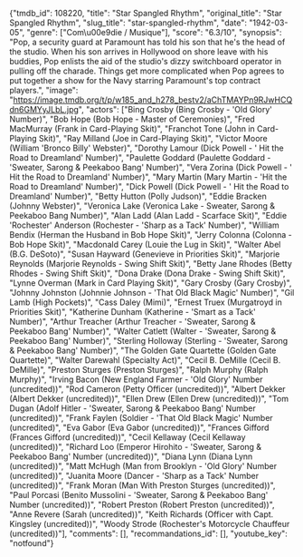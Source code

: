 {"tmdb_id": 108220, "title": "Star Spangled Rhythm", "original_title": "Star Spangled Rhythm", "slug_title": "star-spangled-rhythm", "date": "1942-03-05", "genre": ["Com\u00e9die / Musique"], "score": "6.3/10", "synopsis": "Pop, a security guard at Paramount has told his son that he's the head of the studio. When his son arrives in Hollywood on shore leave with his buddies, Pop enlists the aid of the studio's dizzy switchboard operator in pulling off the charade. Things get more complicated when Pop agrees to put together a show for the Navy starring Paramount's top contract players.", "image": "https://image.tmdb.org/t/p/w185_and_h278_bestv2/aChTMAYPn9RJwHCQdn6GMYyJLbL.jpg", "actors": ["Bing Crosby (Bing Crosby - 'Old Glory' Number)", "Bob Hope (Bob Hope - Master of Ceremonies)", "Fred MacMurray (Frank in Card-Playing Skit)", "Franchot Tone (John in Card-Playing Skit)", "Ray Milland (Joe in Card-Playing Skit)", "Victor Moore (William 'Bronco Billy' Webster)", "Dorothy Lamour (Dick Powell - ' Hit the Road to Dreamland' Number)", "Paulette Goddard (Paulette Goddard - 'Sweater, Sarong & Peekaboo Bang' Number)", "Vera Zorina (Dick Powell - ' Hit the Road to Dreamland' Number)", "Mary Martin (Mary Martin - 'Hit the Road to Dreamland' Number)", "Dick Powell (Dick Powell - ' Hit the Road to Dreamland' Number)", "Betty Hutton (Polly Judson)", "Eddie Bracken (Johnny Webster)", "Veronica Lake (Veronica Lake - Sweater, Sarong & Peekaboo Bang Number)", "Alan Ladd (Alan Ladd - Scarface Skit)", "Eddie 'Rochester' Anderson (Rochester - 'Sharp as a Tack' Number)", "William Bendix (Herman the Husband in Bob Hope Skit)", "Jerry Colonna (Colonna - Bob Hope Skit)", "Macdonald Carey (Louie the Lug in Skit)", "Walter Abel (B.G. DeSoto)", "Susan Hayward (Genevieve in Priorities Skit)", "Marjorie Reynolds (Marjorie Reynolds - Swing Shift Skit)", "Betty Jane Rhodes (Betty Rhodes - Swing Shift Skit)", "Dona Drake (Dona Drake - Swing Shift Skit)", "Lynne Overman (Mark in Card Playing Skit)", "Gary Crosby (Gary Crosby)", "Johnny Johnston (Johnnie Johnson - 'That Old Black Magic' Number)", "Gil Lamb (High Pockets)", "Cass Daley (Mimi)", "Ernest Truex (Murgatroyd in Priorities Skit)", "Katherine Dunham (Katherine - 'Smart as a Tack' Number)", "Arthur Treacher (Arthur Treacher - 'Sweater, Sarong & Peekaboo Bang' Number)", "Walter Catlett (Walter - 'Sweater, Sarong & Peekaboo Bang' Number)", "Sterling Holloway (Sterling - 'Sweater, Sarong & Peekaboo Bang' Number)", "The Golden Gate Quartette (Golden Gate Quartette)", "Walter Darewahl (Specialty Act)", "Cecil B. DeMille (Cecil B. DeMille)", "Preston Sturges (Preston Sturges)", "Ralph Murphy (Ralph Murphy)", "Irving Bacon (New England Farmer - 'Old Glory' Number (uncredited))", "Rod Cameron (Petty Officer (uncredited))", "Albert Dekker (Albert Dekker (uncredited))", "Ellen Drew (Ellen Drew (uncredited))", "Tom Dugan (Adolf Hitler - 'Sweater, Sarong & Peekaboo Bang' Number (uncredited))", "Frank Faylen (Soldier - 'That Old Black Magic' Number (uncredited)", "Eva Gabor (Eva Gabor (uncredited))", "Frances Gifford (Frances Gifford (uncredited))", "Cecil Kellaway (Cecil Kellaway (uncredited))", "Richard Loo (Emperor Hirohito - 'Sweater, Sarong & Peekaboo Bang' Number (uncredited))", "Diana Lynn (Diana Lynn (uncredited))", "Matt McHugh (Man from Brooklyn - 'Old Glory' Number (uncredited))", "Juanita Moore (Dancer - 'Sharp as a Tack' Number (uncredited))", "Frank Moran (Man With Preston Sturges (uncredited))", "Paul Porcasi (Benito Mussolini - 'Sweater, Sarong & Peekaboo Bang' Number (uncredited))", "Robert Preston (Robert Preston (uncredited))", "Anne Revere (Sarah (uncredited))", "Keith Richards (Officer with Capt. Kingsley (uncredited))", "Woody Strode (Rochester's Motorcycle Chauffeur (uncredited))"], "comments": [], "recommandations_id": [], "youtube_key": "notfound"}